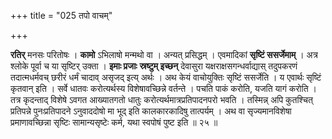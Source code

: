 +++
title = "025 तपो वाचम्"

+++


**रतिर्** मनसः परितोषः । **कामो** ऽभिलाषो मन्मथो वा । अन्यत् प्रसिद्धम् । एवमादिकां **सृष्टिं ससर्जेमाम्** । अत्र श्लोके पूर्वा च या सृष्टिर् उक्ता । **इमाः प्रजाः** **स्रष्टुम् इच्छन्** देवासुरा यक्षराक्षसगन्धर्वाद्यास् तदुपकरणं तदात्मधर्मवच् छरीरं धर्मं चादाव् असृजद् इत्य् अर्थः । अथ केयं वाचोयुक्तिः सृष्टिं ससर्जेति । य एवार्थः सृष्टिं कृतवान् इति । सर्वे धातवः करोत्यर्थस्य विशेषावच्छिन्ने वर्तन्ते । पचति पाकं करोति, यजति यागं करोति । तत्र कृदन्ताद् विशेषे ऽवगत आख्यातगतो धातुः करोत्यर्थमात्रप्रतिपादनपरो भवति । तस्मिन्न् अपि कुतश्चित् प्रतिपन्ने पुनःप्रतिपादने ऽनुवाददोषो मा भूद् इति कालकारकादिषु तात्पर्यम् । अथ वा सृज्यमानविशेषा प्रमाणावच्छिन्ना सृष्टिः सामान्यसृष्टेः कर्म, यथा स्वपोषं पुष्ट इति ॥ २५ ॥